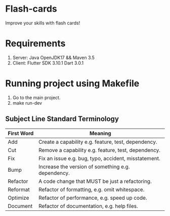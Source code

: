# Flash-cards
Improve your skills with flash cards!

# Requirements
1. Server: Java OpenJDK17 && Maven 3.5
2. Client: Flutter SDK 3.10.1 Dart 3.0.1

# Running project using Makefile
1. Go to the main project.
2. make run-dev

## Subject Line Standard Terminology

First Word | Meaning
--- | --
Add | Create a capability e.g. feature, test, dependency.
Cut | Remove a capability e.g. feature, test, dependency.
Fix | Fix an issue e.g. bug, typo, accident, misstatement.
Bump | Increase the version of something e.g. dependency.
Refactor | A code change that MUST be just a refactoring.
Reformat | Refactor of formatting, e.g. omit whitespace.
Optimize | Refactor of performance, e.g. speed up code.
Document | Refactor of documentation, e.g. help files.
